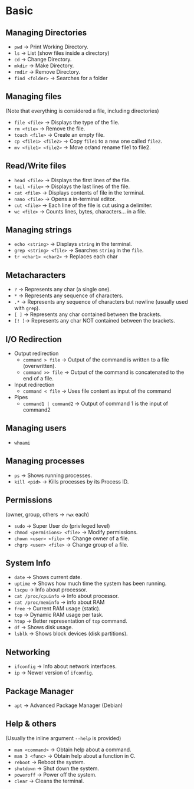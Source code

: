 # Basic
## Managing Directories
- `pwd` → Print Working Directory.
- `ls` → List (show files inside a directory)
- `cd` → Change Directory.
- `mkdir` → Make Directory.
- `rmdir` → Remove Directory.
- `find <folder>` → Searches for a folder

## Managing files
(Note that everything is considered a file, including directories)

- `file <file>` → Displays the type of the file.
- `rm <file>` → Remove the file.
- `touch <file>` → Create an empty file.
- `cp <file1> <file2>` → Copy `file1` to a new one called `file2`.
- `mv <file1> <file2>` → Move or/and rename file1 to file2.

## Read/Write files
- `head <file>` → Displays the first lines of the file.
- `tail <file>` → Displays the last lines of the file.
- `cat <file>` → Displays contents of file in the terminal.
- `nano <file>` → Opens a in-terminal editor.
- `cut <file>` → Each line of the file is cut using a delimiter.
- `wc <file>` → Counts lines, bytes, characters... in a file.
## Managing strings
- `echo <string>` → Displays `string` in the terminal.
- `grep <string> <file>` → Searches `string` in the `file`.
- `tr <char1> <char2>` → Replaces each char

## Metacharacters
- `?` → Represents any char (a single one).
- `*` → Represents any sequence of characters.
- `.*` → Represents any sequence of characters but newline (usually used with `grep`).
- `[ ]` → Represents any char contained between the brackets.
- `[! ]`→ Represents any char NOT contained between the brackets.

## I/O Redirection
- Output redirection
	- `command > file` → Output of the command is written to a file (overwritten).
	- `command >> file` → Output of the command is concatenated to the end of a file.
- Input redirection
	- `command < file` → Uses file content as input of the command
- Pipes
	- `command1 | command2` → Output of command 1 is the input of command2
## Managing users
- `whoami`

## Managing processes

- `ps` → Shows running processes.
- `kill <pid>` → Kills processes by its Process ID.
## Permissions
(owner, group, others → `rwx` each)
- `sudo` → Super User do (privileged level)
- `chmod <permisions> <file>` → Modify permissions.
- `chown <user> <file>` → Change owner of a file.
- `chgrp <user> <file>` → Change group of a file.

## System Info

- `date` → Shows current date.
- `uptime` → Shows how much time the system has been running.
- `lscpu` → Info about processor.
- `cat /proc/cpuinfo` → Info about processor.
- `cat /proc/meminfo` → info about RAM
- `free` → Current RAM usage (static).
- `top` → Dynamic RAM usage per task.
- `htop` → Better representation of `top` command.
- `df` → Shows disk usage.
- `lsblk` → Shows block devices (disk partitions).

## Networking
- `ifconfig` → Info about network interfaces.
- `ip` → Newer version of `ifconfig`.

## Package Manager
- `apt` → Advanced Package Manager (Debian)

## Help & others

(Usually the inline argument `--help` is provided)

- `man <command>` → Obtain help about a command.
- `man 3 <func>` → Obtain help about a function in C.
- `reboot` → Reboot the system.
- `shutdown` → Shut down the system.
- `poweroff` → Power off the system.
- `clear` → Cleans the terminal.
